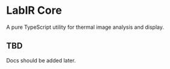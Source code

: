 # LabIR Core

A pure TypeScript utility for thermal image analysis and display.

## TBD

Docs should be added later.